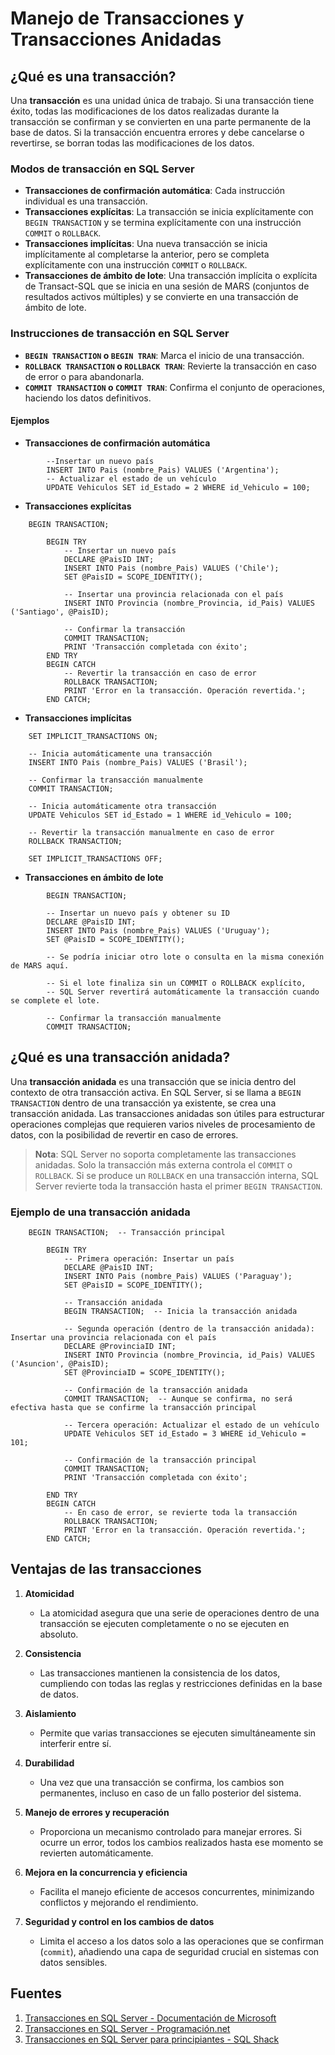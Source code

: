 # Manejo de Transacciones y Transacciones Anidadas

## ¿Qué es una transacción?

Una **transacción** es una unidad única de trabajo. Si una transacción tiene éxito, todas las modificaciones de los datos realizadas durante la transacción se confirman y se convierten en una parte permanente de la base de datos. Si la transacción encuentra errores y debe cancelarse o revertirse, se borran todas las modificaciones de los datos.

### Modos de transacción en SQL Server

- **Transacciones de confirmación automática**: Cada instrucción individual es una transacción.
- **Transacciones explícitas**: La transacción se inicia explícitamente con `BEGIN TRANSACTION` y se termina explícitamente con una instrucción `COMMIT` o `ROLLBACK`.
- **Transacciones implícitas**: Una nueva transacción se inicia implícitamente al completarse la anterior, pero se completa explícitamente con una instrucción `COMMIT` o `ROLLBACK`.
- **Transacciones de ámbito de lote**: Una transacción implícita o explícita de Transact-SQL que se inicia en una sesión de MARS (conjuntos de resultados activos múltiples) y se convierte en una transacción de ámbito de lote.

### Instrucciones de transacción en SQL Server

- **`BEGIN TRANSACTION` o `BEGIN TRAN`**: Marca el inicio de una transacción.
- **`ROLLBACK TRANSACTION` o `ROLLBACK TRAN`**: Revierte la transacción en caso de error o para abandonarla.
- **`COMMIT TRANSACTION` o `COMMIT TRAN`**: Confirma el conjunto de operaciones, haciendo los datos definitivos.

#### Ejemplos
- **Transacciones de confirmación automática**
```
		--Insertar un nuevo país
		INSERT INTO Pais (nombre_Pais) VALUES ('Argentina');
		-- Actualizar el estado de un vehículo
		UPDATE Vehiculos SET id_Estado = 2 WHERE id_Vehiculo = 100;
```
		
- **Transacciones explícitas**
```
	BEGIN TRANSACTION;

		BEGIN TRY
			-- Insertar un nuevo país
			DECLARE @PaisID INT;
			INSERT INTO Pais (nombre_Pais) VALUES ('Chile');
			SET @PaisID = SCOPE_IDENTITY();

			-- Insertar una provincia relacionada con el país
			INSERT INTO Provincia (nombre_Provincia, id_Pais) VALUES ('Santiago', @PaisID);

			-- Confirmar la transacción
			COMMIT TRANSACTION;
			PRINT 'Transacción completada con éxito';
		END TRY
		BEGIN CATCH
			-- Revertir la transacción en caso de error
			ROLLBACK TRANSACTION;
			PRINT 'Error en la transacción. Operación revertida.';
		END CATCH;
```
- **Transacciones implícitas**
```
	SET IMPLICIT_TRANSACTIONS ON;

	-- Inicia automáticamente una transacción
	INSERT INTO Pais (nombre_Pais) VALUES ('Brasil');

	-- Confirmar la transacción manualmente
	COMMIT TRANSACTION;

	-- Inicia automáticamente otra transacción
	UPDATE Vehiculos SET id_Estado = 1 WHERE id_Vehiculo = 100;

	-- Revertir la transacción manualmente en caso de error
	ROLLBACK TRANSACTION;

	SET IMPLICIT_TRANSACTIONS OFF;
```
- **Transacciones en ámbito de lote**
```
		BEGIN TRANSACTION;

		-- Insertar un nuevo país y obtener su ID
		DECLARE @PaisID INT;
		INSERT INTO Pais (nombre_Pais) VALUES ('Uruguay');
		SET @PaisID = SCOPE_IDENTITY();

		-- Se podría iniciar otro lote o consulta en la misma conexión de MARS aquí.

		-- Si el lote finaliza sin un COMMIT o ROLLBACK explícito,
		-- SQL Server revertirá automáticamente la transacción cuando se complete el lote.

		-- Confirmar la transacción manualmente
		COMMIT TRANSACTION;
```

## ¿Qué es una transacción anidada?

Una **transacción anidada** es una transacción que se inicia dentro del contexto de otra transacción activa. En SQL Server, si se llama a `BEGIN TRANSACTION` dentro de una transacción ya existente, se crea una transacción anidada. Las transacciones anidadas son útiles para estructurar operaciones complejas que requieren varios niveles de procesamiento de datos, con la posibilidad de revertir en caso de errores.

> **Nota**: SQL Server no soporta completamente las transacciones anidadas. Solo la transacción más externa controla el `COMMIT` o `ROLLBACK`. Si se produce un `ROLLBACK` en una transacción interna, SQL Server revierte toda la transacción hasta el primer `BEGIN TRANSACTION`.

### Ejemplo de una transacción anidada
```
	BEGIN TRANSACTION;  -- Transacción principal

		BEGIN TRY
			-- Primera operación: Insertar un país
			DECLARE @PaisID INT;
			INSERT INTO Pais (nombre_Pais) VALUES ('Paraguay');
			SET @PaisID = SCOPE_IDENTITY();

			-- Transacción anidada
			BEGIN TRANSACTION;  -- Inicia la transacción anidada

			-- Segunda operación (dentro de la transacción anidada): Insertar una provincia relacionada con el país
			DECLARE @ProvinciaID INT;
			INSERT INTO Provincia (nombre_Provincia, id_Pais) VALUES ('Asuncion', @PaisID);
			SET @ProvinciaID = SCOPE_IDENTITY();

			-- Confirmación de la transacción anidada
			COMMIT TRANSACTION;  -- Aunque se confirma, no será efectiva hasta que se confirme la transacción principal

			-- Tercera operación: Actualizar el estado de un vehículo
			UPDATE Vehiculos SET id_Estado = 3 WHERE id_Vehiculo = 101;

			-- Confirmación de la transacción principal
			COMMIT TRANSACTION;
			PRINT 'Transacción completada con éxito';

		END TRY
		BEGIN CATCH
			-- En caso de error, se revierte toda la transacción
			ROLLBACK TRANSACTION;
			PRINT 'Error en la transacción. Operación revertida.';
		END CATCH;
```

## Ventajas de las transacciones

1. **Atomicidad**
   - La atomicidad asegura que una serie de operaciones dentro de una transacción se ejecuten completamente o no se ejecuten en absoluto.

2. **Consistencia**
   - Las transacciones mantienen la consistencia de los datos, cumpliendo con todas las reglas y restricciones definidas en la base de datos.

3. **Aislamiento**
   - Permite que varias transacciones se ejecuten simultáneamente sin interferir entre sí.

4. **Durabilidad**
   - Una vez que una transacción se confirma, los cambios son permanentes, incluso en caso de un fallo posterior del sistema.

5. **Manejo de errores y recuperación**
   - Proporciona un mecanismo controlado para manejar errores. Si ocurre un error, todos los cambios realizados hasta ese momento se revierten automáticamente.

6. **Mejora en la concurrencia y eficiencia**
   - Facilita el manejo eficiente de accesos concurrentes, minimizando conflictos y mejorando el rendimiento.

7. **Seguridad y control en los cambios de datos**
   - Limita el acceso a los datos solo a las operaciones que se confirman (`commit`), añadiendo una capa de seguridad crucial en sistemas con datos sensibles.

## Fuentes

1. [Transacciones en SQL Server - Documentación de Microsoft](https://learn.microsoft.com/es-es/sql/t-sql/language-elements/transactions-transact-sql?view=sql-server-ver16)
2. [Transacciones en SQL Server - Programación.net](https://programacion.net/articulo/transacciones_en_sql_server_299)
3. [Transacciones en SQL Server para principiantes - SQL Shack](https://www.sqlshack.com/transactions-in-sql-server-for-beginners/)


